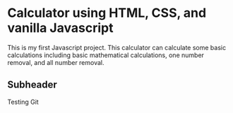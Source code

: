 # Calculator using HTML, CSS, and vanilla Javascript

This is my first Javascript project. This calculator can calculate some basic calculations including basic mathematical calculations, one number removal, and all number removal.

## Subheader

Testing Git
